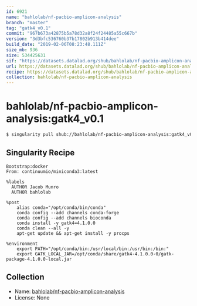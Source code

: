 ```yaml
---
id: 6921
name: "bahlolab/nf-pacbio-amplicon-analysis"
branch: "master"
tag: "gatk4_v0.1"
commit: "967b673a42875b5a78d32a8f24f24485a55c667b"
version: "3d3bfc536760b37b17802b913b414dee"
build_date: "2019-02-06T08:23:48.111Z"
size_mb: 936
size: 534425631
sif: "https://datasets.datalad.org/shub/bahlolab/nf-pacbio-amplicon-analysis/gatk4_v0.1/2019-02-06-967b673a-3d3bfc53/3d3bfc536760b37b17802b913b414dee.simg"
url: https://datasets.datalad.org/shub/bahlolab/nf-pacbio-amplicon-analysis/gatk4_v0.1/2019-02-06-967b673a-3d3bfc53/
recipe: https://datasets.datalad.org/shub/bahlolab/nf-pacbio-amplicon-analysis/gatk4_v0.1/2019-02-06-967b673a-3d3bfc53/Singularity
collection: bahlolab/nf-pacbio-amplicon-analysis
---
```


# bahlolab/nf-pacbio-amplicon-analysis:gatk4_v0.1

```bash
$ singularity pull shub://bahlolab/nf-pacbio-amplicon-analysis:gatk4_v0.1
```

## Singularity Recipe

```singularity
Bootstrap:docker
From: continuumio/miniconda3:latest

%labels
  AUTHOR Jacob Munro
  AUTHOR bahlolab

%post
    alias conda="/opt/conda/bin/conda"
    conda config --add channels conda-forge
    conda config --add channels bioconda
    conda install -y gatk4=4.1.0.0
    conda clean --all -y
    apt-get update && apt-get install -y procps

%environment
    export PATH="/opt/conda/bin:/usr/local/bin:/usr/bin:/bin:"
    export GATK_LOCAL_JAR=/opt/conda/share/gatk4-4.1.0.0-0/gatk-package-4.1.0.0-local.jar
```

## Collection

 - Name: [bahlolab/nf-pacbio-amplicon-analysis](https://github.com/bahlolab/nf-pacbio-amplicon-analysis)
 - License: None

